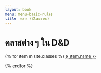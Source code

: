 ```yaml
---
layout: book
menu: menu-basic-rules
title: คลาส (Classes)
---
```

# คลาสต่าง ๆ ใน D&D

{% for item in site.classes %}
<a href="{{item.url}}">{{ item.name }}</a>

{% endfor %}